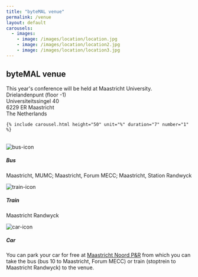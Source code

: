 ```yaml
---
title: "byteMAL venue"
permalink: /venue
layout: default
carousels:
  - images: 
    - image: /images/location/location.jpg
    - image: /images/location/location2.jpg
    - image: /images/location/location3.jpg
---
```


<h2> byteMAL venue </h2>
<p> This year's conference will be held at Maastricht University.<br>
Drielandenpunt (floor -1)<br>
Universiteitssingel 40<br>
6229 ER Maastricht<br>
The Netherlands</p>

    {% include carousel.html height="50" unit="%" duration="7" number="1" %}
  <br>
<div class="card-deck text-center">
  <div class="card">
    <img src="/bytemal-2024/images/Icons/bus-icon.png" class="card-img-top px-4 py-1" alt="bus-icon">
    <div class="card-body">
      <h5 class="card-title">Bus</h5>
      <p class="card-text"> Maastricht, MUMC; Maastricht, Forum MECC; Maastricht, Station Randwyck</p>
    </div>
  </div>
  <div class="card">
    <img src="/bytemal-2024/images/Icons/train-icon.png" class="card-img-top px-4 py-1" alt="train-icon">
    <div class="card-body">
      <h5 class="card-title">Train</h5>
      <p class="card-text"> Maastricht Randwyck</p>
    </div>
  </div>
  <div class="card">
    <img src="/bytemal-2024/images/Icons/car-icon.png" class="card-img-top px-4 py-1" alt="car-icon">
    <div class="card-body">
      <h5 class="card-title">Car</h5>
      <p class="card-text">You can park your car for free at <a href="[/bytemal-2024/register](https://www.maastrichtbereikbaar.nl/en/info-for-travellers/car/parking-in-maastricht/free-parking-at-pr-noord/)">Maastricht Noord P&R</a> from which you can take the bus (bus 10 to Maastricht, Forum MECC) or train (stoptrein to Maastricht Randwyck) to the venue.</p>
    </div>
  </div>
</div>

